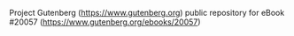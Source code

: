Project Gutenberg (https://www.gutenberg.org) public repository for eBook #20057 (https://www.gutenberg.org/ebooks/20057)